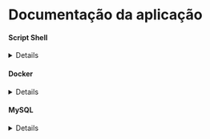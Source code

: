 # Documentação da aplicação

#### Script Shell
<details>

Para executar o docker basta rodar o comando `chmod +x detectos.sh`
Depois no terminal rodar o comando ./detectos.sh
Estes passos irá instalar o Docker na sua máquina via comando de linha a partir do script Shell, e após isso rodar a imagem do projeto.
</details>

#### Docker
<details>

O banco de dados está sendo gerado via Docker no arquivo `docker-compose.yml`.
Então você precisa do docker instalado em sua máquina para isso, o script shell `detectos.sh` resolverá este problema.
O Docker resolverá o problema se caso, você não tiver o driver do banco de dados instalados em sua máquina.
</details>

#### MySQL
<details>

Por padrão o projeto usa o banco de dados MySQL, porém você pode alterar no `docker-compose.yml` no parametro: `image: mysql` para `image: SQL desejado`
</details>